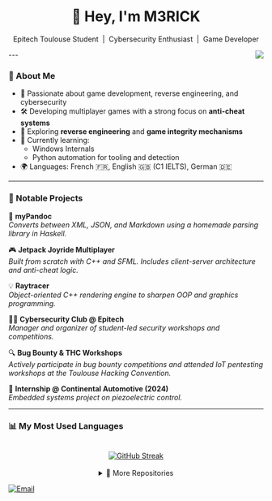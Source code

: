 <h1 align="center">👋 Hey, I'm M3RICK </h1>
<p align="center">
Epitech Toulouse Student &nbsp;|&nbsp;  Cybersecurity Enthusiast &nbsp;|&nbsp; Game Developer  
</p>

<a href="https://github.com/M3RICK">
  <img align="right" width ="%" src="https://komarev.com/ghpvc/?username=M3RICK&style=for-the-badge&color=blue">
</a>
---

### 🚀 About Me

- 🎯 Passionate about game development, reverse engineering, and cybersecurity  
- 🛠️ Developing multiplayer games with a strong focus on **anti-cheat systems**  
- 🧠 Exploring **reverse engineering** and **game integrity mechanisms**  
- 🌱 Currently learning:
  - Windows Internals
  - Python automation for tooling and detection
- 🌍 Languages: French 🇫🇷, English 🇬🇧 (C1 IELTS), German 🇩🇪

---

### 🧠 Notable Projects

📄 **myPandoc**  
_Converts between XML, JSON, and Markdown using a homemade parsing library in Haskell._

🎮 **Jetpack Joyride Multiplayer**  
_Built from scratch with C++ and SFML. Includes client-server architecture and anti-cheat logic._

💡 **Raytracer**  
_Object-oriented C++ rendering engine to sharpen OOP and graphics programming._

🏴‍☠️ **Cybersecurity Club @ Epitech**  
_Manager and organizer of student-led security workshops and competitions._

🔍 **Bug Bounty & THC Workshops**  
_Actively participate in bug bounty competitions and attended IoT pentesting workshops at the Toulouse Hacking Convention._

🔧 **Internship @ Continental Automotive (2024)**  
_Embedded systems project on piezoelectric control._

---

### 📊 My Most Used Languages

<div align="center">
<br>
<a href="https://git.io/streak-stats"><img src="https://streak-stats.demolab.com?user=M3RICK&theme=blood-dark&border_radius=5&border=EB5454&fire=EBD822" alt="GitHub Streak" /></a>
</div>
<br>

<details close align="center">
  <summary>📁 More Repositories</summary><br>
    
  [![Samuride Card](https://github-readme-stats.vercel.app/api/pin?username=M3RICK&repo=Samuride&theme=gotham)](https://github.com/M3RICK/Samuride)

</details>

[![Email](https://img.shields.io/badge/-Email-red?style=flat&logo=gmail)](mailto:aymeric.lamanda@epitech.eu)
